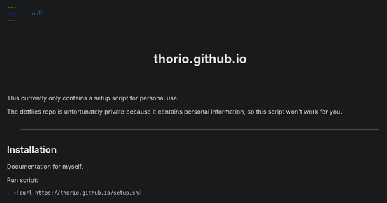 ```yaml
---
layout: null
---
```


<style>
html {
	font-family: Arial, Helvetica, sans-serif;
	background-color: #181a1b;
	color: #e8e6e3;
}

body {
	max-width: 100ch;
	margin: auto;
	padding: 0 1rem;
}

h1 {
	margin: 4rem 0;
	text-align: center;
}

hr {
	margin: 2rem;
	border: 1px solid #666;
}

div.highlight {
	background-color: #121414;
	padding: 1rem;
}

pre.highlight {
	margin: 0;
}

code {
	overflow-x: auto;
	white-space: pre-line;
}
</style>

# thorio.github.io

This currently only contains a setup script for personal use.

The dotfiles repo is unfortunately private because it contains personal information, so this script won't work for you.

* * *

## Installation

Documentation for myself.

Run script:

```bash
. <(curl https://thorio.github.io/setup.sh)
```
